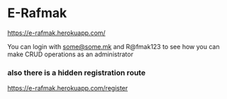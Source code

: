 # E-Rafmak
https://e-rafmak.herokuapp.com/

You can login with some@some.mk and R@fmak123 to see how you can make CRUD operations as an administrator 

### also there is a hidden registration route
https://e-rafmak.herokuapp.com/register


